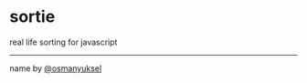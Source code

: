 sortie
======

real life sorting for javascript

***
name by [@osmanyuksel](http://github.com/yuxel)
